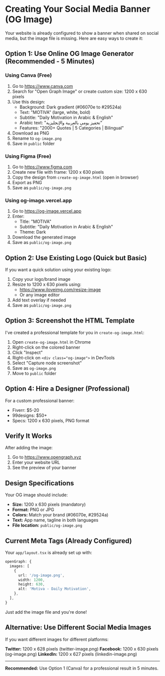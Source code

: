 # Creating Your Social Media Banner (OG Image)

Your website is already configured to show a banner when shared on social media, but the image file is missing. Here are easy ways to create it:

## Option 1: Use Online OG Image Generator (Recommended - 5 Minutes)

### Using Canva (Free)
1. Go to https://www.canva.com
2. Search for "Open Graph Image" or create custom size: 1200 x 630 pixels
3. Use this design:
   - Background: Dark gradient (#06070e to #29524a)
   - Text: "MOTIVA" (large, white, bold)
   - Subtitle: "Daily Motivation in Arabic & English"
   - Arabic text: "تحفيز يومي بالعربية والإنجليزية"
   - Features: "2000+ Quotes | 5 Categories | Bilingual"
4. Download as PNG
5. Rename to `og-image.png`
6. Save in `public` folder

### Using Figma (Free)
1. Go to https://www.figma.com
2. Create new file with frame: 1200 x 630 pixels
3. Copy the design from `create-og-image.html` (open in browser)
4. Export as PNG
5. Save as `public/og-image.png`

### Using og-image.vercel.app
1. Go to https://og-image.vercel.app
2. Enter:
   - Title: "MOTIVA"
   - Subtitle: "Daily Motivation in Arabic & English"
   - Theme: Dark
3. Download the generated image
4. Save as `public/og-image.png`

## Option 2: Use Existing Logo (Quick but Basic)

If you want a quick solution using your existing logo:

1. Copy your logo/brand image
2. Resize to 1200 x 630 pixels using:
   - https://www.iloveimg.com/resize-image
   - Or any image editor
3. Add text overlay if needed
4. Save as `public/og-image.png`

## Option 3: Screenshot the HTML Template

I've created a professional template for you in `create-og-image.html`:

1. Open `create-og-image.html` in Chrome
2. Right-click on the colored banner
3. Click "Inspect"
4. Right-click on `<div class="og-image">` in DevTools
5. Select "Capture node screenshot"
6. Save as `og-image.png`
7. Move to `public` folder

## Option 4: Hire a Designer (Professional)

For a custom professional banner:
- Fiverr: $5-20
- 99designs: $50+
- Specs: 1200 x 630 pixels, PNG format

## Verify It Works

After adding the image:

1. Go to https://www.opengraph.xyz
2. Enter your website URL
3. See the preview of your banner

## Design Specifications

Your OG image should include:
- **Size:** 1200 x 630 pixels (mandatory)
- **Format:** PNG or JPG
- **Colors:** Match your brand (#06070e, #29524a)
- **Text:** App name, tagline in both languages
- **File location:** `public/og-image.png`

## Current Meta Tags (Already Configured)

Your `app/layout.tsx` is already set up with:
```typescript
openGraph: {
  images: [
    {
      url: '/og-image.png',
      width: 1200,
      height: 630,
      alt: 'Motiva - Daily Motivation',
    },
  ],
}
```

Just add the image file and you're done!

## Alternative: Use Different Social Media Images

If you want different images for different platforms:

**Twitter:** 1200 x 628 pixels (twitter-image.png)
**Facebook:** 1200 x 630 pixels (og-image.png)
**LinkedIn:** 1200 x 627 pixels (linkedin-image.png)

---

**Recommended:** Use Option 1 (Canva) for a professional result in 5 minutes.

